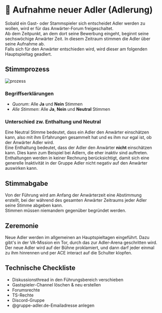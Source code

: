 # 🦅 Aufnahme neuer Adler (Adlerung)

Sobald ein Gast- oder Stammspieler sich entscheidet Adler werden zu wollen, wird er für das Anwärter-Forum freigeschaltet.  
Ab dem Zeitpunkt, an dem  dort seine Bewerbung eingeht, beginnt seine sechswöchige Anwärter Zeit. In diesem Zeitraum stimmen die Adler über seine Aufnahme ab.  
Falls sich für den Anwärter entschieden wird, wird dieser am folgenden Hauptspieltag geadlert.  

## Stimmprozess
![prozess](~@assets/adlerung/prozess.png)

### Begriffserklärungen
* _Quorum_: Alle **Ja** und **Nein** Stimmen  
* _Alle Stimmen_: Alle **Ja**, **Nein** und **Neutral** Stimmen

### Unterschied zw. Enthaltung und Neutral
Eine Neutral Stimme bedeutet, dass ein Adler den Anwärter einschätzen kann, also mit ihm Erfahrungen gesammelt hat und es ihm nur egal ist, ob der Anwärter Adler wird.  
Eine Enthaltung bedeutet, dass der Adler den Anwärter **nicht** einschätzen kann. Dies kann zum Beispiel bei Adlern, die eher inaktiv sind auftreten. Enthaltungen werden in keiner Rechnung berücksichtigt, damit sich eine generelle Inaktivität in der Gruppe Adler nicht negativ auf den Anwärter auswirken kann.

## Stimmabgabe
Von der Führung wird am Anfang der Anwärterzeit eine Abstimmung erstellt, bei der während des gesamten Anwärter Zeitraums jeder Adler seine Stimme abgeben kann.  
Stimmen müssen niemandem gegenüber begründet werden. 


## Zeremonie
Neue Adler werden im allgemeinen an Hauptspieltagen eingeführt. Dazu gibt's in der VA-Mission ein Tor, durch das zur Adler-Arena geschritten wird. Der neue Adler wird auf der Bühne proklamiert, und dann darf jeder einmal zu ihm hinrennen und per ACE interact auf die Schulter klopfen.

## Technische Checkliste
* Diskussionsthread in den Führungsbereich verschieben
* Gastspieler-Channel löschen & neu erstellen
* Forumsrechte
* TS-Rechte
* Discord-Gruppe
* @gruppe-adler.de-Emailadresse anlegen
